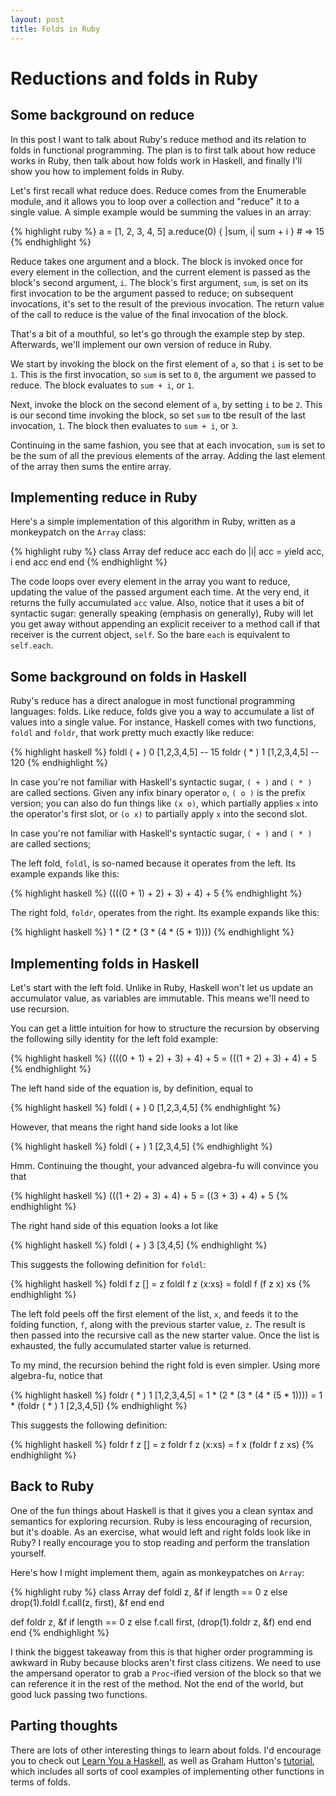 ```yaml
--- 
layout: post 
title: Folds in Ruby 
---
```


# Reductions and folds in Ruby

## Some background on reduce

In this post I want to talk about Ruby's reduce method and its relation to
folds in functional programming. The plan is to first talk about how reduce
works in Ruby, then talk about how folds work in Haskell, and finally I'll show
you how to implement folds in Ruby.

Let's first recall what reduce does. Reduce comes from the Enumerable module,
and it allows you to loop over a collection and "reduce" it to a single value.
A simple example would be summing the values in an array:

{% highlight ruby %}
a = [1, 2, 3, 4, 5] 
a.reduce(0) { |sum, i| sum + i } # => 15 
{% endhighlight %}

Reduce takes one argument and a block. The block is invoked once for every
element in the collection, and the current element is passed as the block's
second argument, `i`. The block's first argument, `sum`, is set on its first
invocation to be the argument passed to reduce; on subsequent invocations, it's
set to the result of the previous invocation. The return value of the call to
reduce is the value of the final invocation of the block.

That's a bit of a mouthful, so let's go through the example step by step.
Afterwards, we'll implement our own version of reduce in Ruby.

We start by invoking the block on the first element of `a`, so that `i` is set
to be `1`. This is the first invocation, so `sum` is set to `0`, the argument
we passed to reduce. The block evaluates to `sum + i`, or `1`.

Next, invoke the block on the second element of `a`, by setting `i` to be `2`.
This is our second time invoking the block, so set `sum` to tbe result of the
last invocation, `1`. The block then evaluates to `sum + i`, or `3`.

Continuing in the same fashion, you see that at each invocation, `sum` is set
to be the sum of all the previous elements of the array. Adding the last
element of the array then sums the entire array.

## Implementing reduce in Ruby

Here's a simple implementation of this algorithm in Ruby, written as a
monkeypatch on the `Array` class:

{% highlight ruby %}
class Array 
  def reduce acc 
    each do |i| 
      acc = yield acc, i
    end 
    acc 
  end 
end 
{% endhighlight %}

The code loops over every element in the array you want to reduce, updating the
value of the passed argument each time. At the very end, it returns the fully
accumulated `acc` value. Also, notice that it uses a bit of syntactic sugar:
generally speaking (emphasis on generally), Ruby will let you get away without
appending an explicit receiver to a method call if that receiver is the current
object, `self`. So the bare `each` is equivalent to `self.each`.

## Some background on folds in Haskell

Ruby's reduce has a direct analogue in most functional programming languages:
folds. Like reduce, folds give you a way to accumulate a list of values into a
single value. For instance, Haskell comes with two functions, `foldl` and
`foldr`, that work pretty much exactly like reduce:

{% highlight haskell %}
foldl ( + ) 0 [1,2,3,4,5] -- 15
foldr ( * ) 1 [1,2,3,4,5] -- 120
{% endhighlight %}

In case you're not familiar with Haskell's syntactic sugar, `( + )` and `( * )`
are called sections. Given any infix binary operator `o`, `( o )` is the prefix
version; you can also do fun things like `(x o)`, which partially applies `x`
into the operator's first slot, or `(o x)` to partially apply `x` into the
second slot.

In case you're not familiar with Haskell's syntactic sugar, `( + )` and `( * )`
are called sections; 

The left fold, `foldl`, is so-named because it operates from the left. Its example
expands like this:

{% highlight haskell %}
((((0 + 1) + 2) + 3) + 4) + 5
{% endhighlight %}

The right fold, `foldr`, operates from the right. Its example expands like this:

{% highlight haskell %}
1 * (2 * (3 * (4 * (5 * 1))))
{% endhighlight %}
<br/>

## Implementing folds in Haskell

Let's start with the left fold. Unlike in Ruby, Haskell won't let us update an
accumulator value, as variables are immutable. This means we'll need
to use recursion.

You can get a little intuition for how to structure the recursion by observing
the following silly identity for the left fold example:

{% highlight haskell %}
((((0 + 1) + 2) + 3) + 4) + 5 = (((1 + 2) + 3) + 4) + 5
{% endhighlight %}

The left hand side of the equation is, by definition, equal to

{% highlight haskell %}
foldl ( + ) 0 [1,2,3,4,5]
{% endhighlight %}

However, that means the right hand side looks a lot like

{% highlight haskell %}
foldl ( + ) 1 [2,3,4,5]
{% endhighlight %}

Hmm. Continuing the thought, your advanced algebra-fu will convince you that

{% highlight haskell %}
(((1 + 2) + 3) + 4) + 5 = ((3 + 3) + 4) + 5
{% endhighlight %}

The right hand side of this equation looks a lot like

{% highlight haskell %}
foldl ( + ) 3 [3,4,5]
{% endhighlight %}

This suggests the following definition for `foldl`:

{% highlight haskell %}
foldl f z [] = z
foldl f z (x:xs) = foldl f (f z x) xs
{% endhighlight %}

The left fold peels off the first element of the list, `x`, and feeds it to the
folding function, `f`, along with the previous starter value, `z`. The result
is then passed into the recursive call as the new starter value. Once the list
is exhausted, the fully accumulated starter value is returned.

To my mind, the recursion behind the right fold is even simpler. Using more
algebra-fu, notice that

{% highlight haskell %}
foldr ( * ) 1 [1,2,3,4,5] = 1 * (2 * (3 * (4 * (5 * 1))))
                          = 1 * (foldr ( * ) 1 [2,3,4,5])
{% endhighlight %}

This suggests the following definition:

{% highlight haskell %}
foldr f z [] = z
foldr f z (x:xs) = f x (foldr f z xs)
{% endhighlight %}

## Back to Ruby

One of the fun things about Haskell is that it gives you a clean
syntax and semantics for exploring recursion. Ruby is less encouraging of
recursion, but it's doable. As an exercise, what would left and right
folds look like in Ruby? I really encourage you to stop reading and perform
the translation yourself.

Here's how I might implement them, again as monkeypatches on `Array`:

{% highlight ruby %}
class Array
  def foldl z, &f
    if length == 0
      z
    else
      drop(1).foldl f.call(z, first), &f
    end
  end

  def foldr z, &f
    if length == 0
      z
    else
      f.call first, (drop(1).foldr z, &f)
    end
  end
end
{% endhighlight %}

I think the biggest takeaway from this is that higher order programming is
awkward in Ruby because blocks aren't first class citizens. We need to use the
ampersand operator to grab a `Proc`-ified version of the block so that we can
reference it in the rest of the method. Not the end of the world, but good luck
passing two functions.

## Parting thoughts

There are lots of other interesting things to learn about folds. I'd encourage
you to check out 
[Learn You a Haskell](http://learnyouahaskell.com/higher-order-functions), as
well as Graham Hutton's [tutorial](http://www.cs.nott.ac.uk/~gmh/fold.pdf),
which includes all sorts of cool examples of implementing other functions in
terms of folds.
